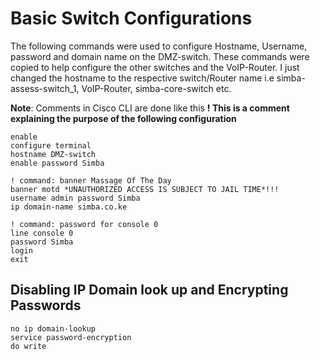 # Basic Switch Configurations
The following commands were used to configure Hostname, Username, password and domain name on the DMZ-switch.
These commands were copied to help configure the other switches and the VoIP-Router. I just changed the hostname to the respective switch/Router name i.e simba-assess-switch_1, VoIP-Router, simba-core-switch etc.

**Note**: Comments in Cisco CLI are done like this **! This is a comment explaining the purpose of the following configuration**

```
enable
configure terminal
hostname DMZ-switch
enable password Simba

! command: banner Massage Of The Day
banner motd *UNAUTHORIZED ACCESS IS SUBJECT TO JAIL TIME*!!!
username admin password Simba
ip domain-name simba.co.ke

! command: password for console 0
line console 0
password Simba
login
exit
```
## Disabling IP Domain look up and Encrypting Passwords

```
no ip domain-lookup
service password-encryption 
do write

```
